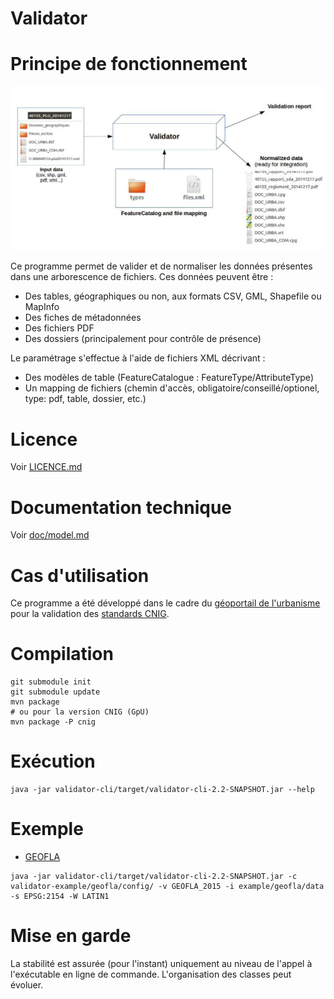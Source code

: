 # Validator

# Principe de fonctionnement

![Working principle](doc/principe.jpg)

Ce programme permet de valider et de normaliser les données présentes dans une arborescence de fichiers. Ces données peuvent être :

* Des tables, géographiques ou non, aux formats CSV, GML, Shapefile ou MapInfo
* Des fiches de métadonnées
* Des fichiers PDF
* Des dossiers (principalement pour contrôle de présence)

Le paramétrage s'effectue à l'aide de fichiers XML décrivant :

* Des modèles de table (FeatureCatalogue : FeatureType/AttributeType)
* Un mapping de fichiers (chemin d'accès, obligatoire/conseillé/optionel, type: pdf, table, dossier, etc.)

# Licence

Voir [LICENCE.md](LICENCE.md)

# Documentation technique

Voir [doc/model.md](doc/model.md)


# Cas d'utilisation

Ce programme a été développé dans le cadre du [géoportail de l'urbanisme](https://www.geoportail-urbanisme.gouv.fr) pour la validation des [standards CNIG](https://www.geoportail-urbanisme.gouv.fr/standard/).


# Compilation

```
git submodule init
git submodule update
mvn package
# ou pour la version CNIG (GpU)
mvn package -P cnig
```

# Exécution

```
java -jar validator-cli/target/validator-cli-2.2-SNAPSHOT.jar --help
```

# Exemple

* [GEOFLA](validator-example/geofla/README.md)

```
java -jar validator-cli/target/validator-cli-2.2-SNAPSHOT.jar -c validator-example/geofla/config/ -v GEOFLA_2015 -i example/geofla/data -s EPSG:2154 -W LATIN1
```

# Mise en garde

La stabilité est assurée (pour l'instant) uniquement au niveau de l'appel à l'exécutable en ligne de commande. L'organisation des classes peut évoluer.

